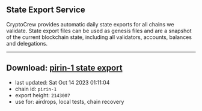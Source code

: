 ## State Export Service
CryptoCrew provides automatic daily state exports for all chains we validate. State export files can be used as genesis files and are a snapshot of the current blockchain state, including all validators, accounts, balances and delegations.

---
**Download: [pirin-1 state export](https://dl.ccvalidators.com/SERVICE/nolus/pirin-1_export_2143007.json)**
---

- last updated: Sat Oct 14 2023 01:11:04
- chain id: `pirin-1`
- export height: `2143007`
- use for: airdrops, local tests, chain recovery
